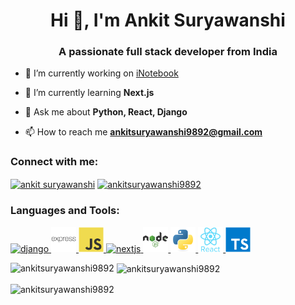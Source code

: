 <h1 align="center">Hi 👋, I'm Ankit Suryawanshi</h1>
<h3 align="center">A passionate full stack developer from India</h3>

- 🔭 I’m currently working on [iNotebook](https://github.com/ankitsuryawanshi9892/Notebook)

- 🌱 I’m currently learning **Next.js**

- 💬 Ask me about **Python, React, Django**

- 📫 How to reach me **ankitsuryawanshi9892@gmail.com**

<h3 align="left">Connect with me:</h3>
<p align="left">
<a href="https://linkedin.com/in/ankit suryawanshi" target="blank"><img align="center" src="https://raw.githubusercontent.com/rahuldkjain/github-profile-readme-generator/master/src/images/icons/Social/linked-in-alt.svg" alt="ankit suryawanshi" height="30" width="40" /></a>
<a href="https://www.leetcode.com/ankitsuryawanshi9892" target="blank"><img align="center" src="https://raw.githubusercontent.com/rahuldkjain/github-profile-readme-generator/master/src/images/icons/Social/leet-code.svg" alt="ankitsuryawanshi9892" height="30" width="40" /></a>
</p>

<h3 align="left">Languages and Tools:</h3>
<p align="left"> <a href="https://www.djangoproject.com/" target="_blank" rel="noreferrer"> <img src="https://cdn.worldvectorlogo.com/logos/django.svg" alt="django" width="40" height="40"/> </a> <a href="https://expressjs.com" target="_blank" rel="noreferrer"> <img src="https://raw.githubusercontent.com/devicons/devicon/master/icons/express/express-original-wordmark.svg" alt="express" width="40" height="40"/> </a> <a href="https://developer.mozilla.org/en-US/docs/Web/JavaScript" target="_blank" rel="noreferrer"> <img src="https://raw.githubusercontent.com/devicons/devicon/master/icons/javascript/javascript-original.svg" alt="javascript" width="40" height="40"/> </a> <a href="https://nextjs.org/" target="_blank" rel="noreferrer"> <img src="https://cdn.worldvectorlogo.com/logos/nextjs-2.svg" alt="nextjs" width="40" height="40"/> </a> <a href="https://nodejs.org" target="_blank" rel="noreferrer"> <img src="https://raw.githubusercontent.com/devicons/devicon/master/icons/nodejs/nodejs-original-wordmark.svg" alt="nodejs" width="40" height="40"/> </a> <a href="https://www.python.org" target="_blank" rel="noreferrer"> <img src="https://raw.githubusercontent.com/devicons/devicon/master/icons/python/python-original.svg" alt="python" width="40" height="40"/> </a> <a href="https://reactjs.org/" target="_blank" rel="noreferrer"> <img src="https://raw.githubusercontent.com/devicons/devicon/master/icons/react/react-original-wordmark.svg" alt="react" width="40" height="40"/> </a> <a href="https://www.typescriptlang.org/" target="_blank" rel="noreferrer"> <img src="https://raw.githubusercontent.com/devicons/devicon/master/icons/typescript/typescript-original.svg" alt="typescript" width="40" height="40"/> </a> </p>

<p><img align="left" src="https://github-readme-stats.vercel.app/api/top-langs?username=ankitsuryawanshi9892&show_icons=true&locale=en&layout=compact" alt="ankitsuryawanshi9892" /></p>

<p>&nbsp;<img align="center" src="https://github-readme-stats.vercel.app/api?username=ankitsuryawanshi9892&show_icons=true&locale=en" alt="ankitsuryawanshi9892" /></p>

<p><img align="center" src="https://github-readme-streak-stats.herokuapp.com/?user=ankitsuryawanshi9892&" alt="ankitsuryawanshi9892" /></p>


<!--
**ankitsuryawanshi9892/ankitsuryawanshi9892** is a ✨ _special_ ✨ repository because its `README.md` (this file) appears on your GitHub profile.

Here are some ideas to get you started:

- 🔭 I’m currently working on ...
- 🌱 I’m currently learning ...
- 👯 I’m looking to collaborate on ...
- 🤔 I’m looking for help with ...
- 💬 Ask me about ...
- 📫 How to reach me: ...
- 😄 Pronouns: ...
- ⚡ Fun fact: ...
-->
